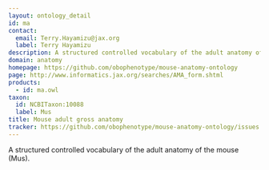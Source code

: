```yaml
---
layout: ontology_detail
id: ma
contact: 
  email: Terry.Hayamizu@jax.org
  label: Terry Hayamizu
description: A structured controlled vocabulary of the adult anatomy of the mouse (Mus).
domain: anatomy
homepage: https://github.com/obophenotype/mouse-anatomy-ontology
page: http://www.informatics.jax.org/searches/AMA_form.shtml
products: 
  - id: ma.owl
taxon: 
  id: NCBITaxon:10088
  label: Mus
title: Mouse adult gross anatomy
tracker: https://github.com/obophenotype/mouse-anatomy-ontology/issues
---
```


A structured controlled vocabulary of the adult anatomy of the mouse (Mus).
